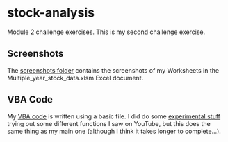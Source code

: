 # stock-analysis
Module 2 challenge exercises.
This is my second challenge exercise.
## Screenshots
The [screenshots folder](https://github.com/baltzelj/stock-analysis/tree/main/Results%20Screenshots) contains the screenshots of my Worksheets in the Multiple_year_stock_data.xlsm Excel document.
## VBA Code
My [VBA code](https://github.com/baltzelj/stock-analysis/blob/main/stock_analysis_vba.bas) is written using a basic file. I did do some [experimental stuff](https://github.com/baltzelj/stock-analysis/blob/main/experimental_vba.bas) trying out some different functions I saw on YouTube, but this does the same thing as my main one (although I think it takes longer to complete...).
